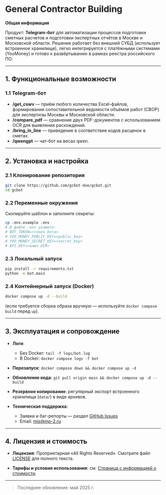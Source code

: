 # General Contractor Building

**Общая информация**

Продукт: **Telegram-бот** для автоматизации процессов подготовки сметных расчетов и подготовки экспертных отчётов в Москве и Московской области. Решение работает без внешней СУБД (использует встроенное хранилище), легко интегрируется с платёжными системами (YooMoney) и готово к развёртыванию в рамках реестра российского ПО.

---

## 1. Функциональные возможности

### 1.1 Telegram-бот

* **/get\_cswv** — приём любого количества Excel-файлов, формирование сопоставительной ведомости объёмов работ (СВОР) для экспертизы Москвы и Московской области.
* **/compare\_pdf** — сравнение двух PDF-документов с использованием OCR для выявления расхождений.
* **/bring\_in\_line** — приведение в соответствие кодов расценок в сметах.
* **/qwengpt** — чат-бот на весах qwen.

---

## 2. Установка и настройка

### 2.1 Клонирование репозитория

```bash
git clone https://github.com/gcbot-doe/gcbot.git
cd gcbot
```

### 2.2 Переменные окружения

Скопируйте шаблон и заполните секреты:

```bash
cp .env.example .env
# В файле .env укажите:
# BOT_TOKEN=<токен_бота>
# YOO_MONEY_PUBLIC_KEY=<public_key>
# YOO_MONEY_SECRET_KEY=<secret_key>
# API_KEY=<ключ_OCR>
```

### 2.3 Локальный запуск

```bash
pip install -r requirements.txt
python -m bot.main
```

### 2.4 Контейнерный запуск (Docker)

```bash
docker compose up -d --build
```

(если требуется сборка образа вручную — используйте `docker compose build` перед `up`).

---

## 3. Эксплуатация и сопровождение

* **Логи**:

  * Без Docker: `tail -f logs/bot.log`
  * В Docker: `docker compose logs -f bot`
* **Перезапуск**: `docker compose down && docker compose up -d`
* **Обновление кода**: `git pull origin main && docker compose up -d --build`
* **Резервное копирование**: регулярный экспорт встроенного хранилища (`data/`) в виде архивов.
* **Техническая поддержка**:

  * Заявки и баг-репорты — раздел [GitHub Issues](https://github.com/gcbot-doe/gcbot-docs/issues)
  * Email: [mis@mp-2.ru](mailto:mis@mp-2.ru)

---

## 4. Лицензия и стоимость

* **Лицензия**: Проприетарная «All Rights Reserved». Смотрите файл [LICENSE](../LICENSE) для полного текста.

* **Тарифы и условия использования**: см. [Страница с информацией о стоимости](https://gcbot-doe.github.io/gcbot/pricing.html).

---

> Последнее обновление: май 2025 г.
